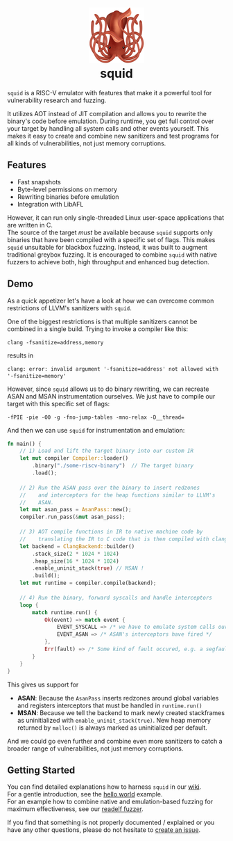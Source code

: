 <h1 align="center">
    <a href="">
        <img src="./logo.png" width="128" height="auto">
    </a>
    <br/>
    squid 
    <br/>
</h1>

`squid` is a RISC-V emulator with features that make it a powerful tool for vulnerability research and fuzzing.

It utilizes AOT instead of JIT compilation and allows you to rewrite the binary's code before emulation.
During runtime, you get full control over your target by handling all system calls and other events yourself.
This makes it easy to create and combine new sanitizers and test programs for all kinds of vulnerabilities, not just memory corruptions.

## Features
- Fast snapshots
- Byte-level permissions on memory
- Rewriting binaries before emulation
- Integration with LibAFL

However, it can run only single-threaded Linux user-space applications that are written in C.  
The source of the target _must_ be available because `squid` supports only binaries that have been compiled
with a specific set of flags.
This makes `squid` unsuitable for blackbox fuzzing. Instead, it was built to augment traditional greybox fuzzing.
It is encouraged to combine `squid` with native fuzzers to achieve both, high throughput and enhanced bug detection.

## Demo
As a quick appetizer let's have a look at how we can overcome common restrictions of LLVM's sanitizers with `squid`.

One of the biggest restrictions is that multiple sanitizers cannot be combined in a single build.
Trying to invoke a compiler like this:
```
clang -fsanitize=address,memory
```
results in
```
clang: error: invalid argument '-fsanitize=address' not allowed with '-fsanitize=memory'
```

However, since `squid` allows us to do binary rewriting, we can recreate ASAN and MSAN instrumentation ourselves.
We just have to compile our target with this specific set of flags:
```
-fPIE -pie -O0 -g -fno-jump-tables -mno-relax -D__thread=
```

And then we can use `squid` for instrumentation and emulation:
```rs
fn main() {
    // 1) Load and lift the target binary into our custom IR
    let mut compiler Compiler::loader()
        .binary("./some-riscv-binary")  // The target binary
        .load();

    // 2) Run the ASAN pass over the binary to insert redzones
    //    and interceptors for the heap functions similar to LLVM's
    //    ASAN.
    let mut asan_pass = AsanPass::new();
    compiler.run_pass(&mut asan_pass);

    // 3) AOT compile functions in IR to native machine code by
    //    translating the IR to C code that is then compiled with clang
    let backend = ClangBackend::builder()
        .stack_size(2 * 1024 * 1024)
        .heap_size(16 * 1024 * 1024)
        .enable_uninit_stack(true) // MSAN !
        .build();
    let mut runtime = compiler.compile(backend);

    // 4) Run the binary, forward syscalls and handle interceptors
    loop {
        match runtime.run() {
            Ok(event) => match event {
                EVENT_SYSCALL => /* we have to emulate system calls ourselves here... */,
                EVENT_ASAN => /* ASAN's interceptors have fired */
            },
            Err(fault) => /* Some kind of fault occured, e.g. a segfault */,
        }
    }
}
```

This gives us support for
- __ASAN__: Because the `AsanPass` inserts redzones around global variables and registers interceptors
  that must be handled in `runtime.run()`
- __MSAN__: Because we tell the backend to mark newly created stackframes as uninitialized with `enable_uninit_stack(true)`.
  New heap memory returned by `malloc()` is always marked as uninitialized per default.

And we could go even further and combine even more sanitizers to catch a broader range of vulnerabilities, not just
memory corruptions.

## Getting Started
You can find detailed explanations how to harness `squid` in our [wiki](./wiki).   
For a gentle introduction, see the [hello world](./examples/helloworld) example.   
For an example how to combine native and emulation-based fuzzing for maximum effectiveness, see our [readelf fuzzer](./examples/readelf).  

If you find that something is not properly documented / explained or you have any other questions, please
do not hesitate to [create an issue](https://github.com/fkie-cad/squid/issues/new).
